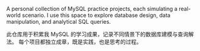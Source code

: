 A personal collection of MySQL practice projects, each simulating a real-world scenario.
I use this space to explore database design, data manipulation, and analytical SQL queries.

此仓库用于积累我 MySQL 的学习成果，记录不同情景下的数据库建模与查询解法。
每个项目都独立成章，既是实践，也是思考的过程。
